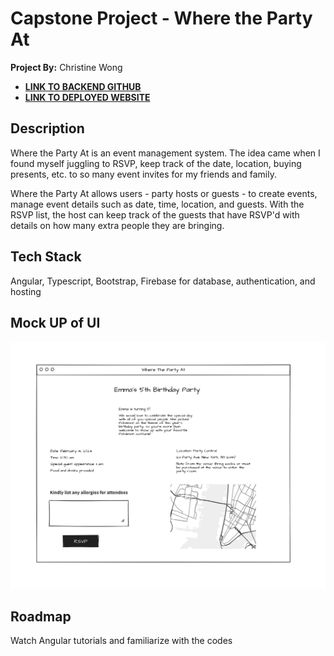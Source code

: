 # Capstone Project - Where the Party At

**Project By:** Christine Wong
- [**LINK TO BACKEND GITHUB**](https://github.com/cwon07/wtpa_backend)
- [**LINK TO DEPLOYED WEBSITE**](https://wtpa-afd8c.web.app/)

## Description

Where the Party At is an event management system. The idea came when I found myself juggling to RSVP, keep track of the date, location, buying presents, etc. to so many event invites for my friends and family. 

Where the Party At allows users - party hosts or guests - to create events, manage event details such as date, time, location, and guests. 
With the RSVP list, the host can keep track of the guests that have RSVP'd with details on how many extra people they are bringing. 

## Tech Stack

Angular, Typescript, Bootstrap, Firebase for database, authentication, and hosting

## Mock UP of UI

 ![Desktop View](mockupUI.png)


## Roadmap

Watch Angular tutorials and familiarize with the codes
